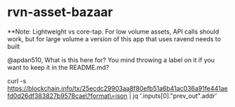 # rvn-asset-bazaar

**Note: Lightweight vs core-tap.  For low volume assets, API calls should work, but for large volume a version of this app that uses ravend needs to built 









@apdan510, What is this here for?  You mind throwing a label on it if you want to keep it in the README.md?

curl -s https://blockchain.info/tx/25ecdc29903aa8f80efb51a6b41ac036a91fe441aefd0d26df383827b9578cae\?format\=json | jq '.inputs[0]."prev_out".addr'
